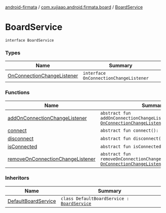 [android-firmata](../../index.md) / [com.xujiaao.android.firmata.board](../index.md) / [BoardService](./index.md)

# BoardService

`interface BoardService`

### Types

| Name | Summary |
|---|---|
| [OnConnectionChangeListener](-on-connection-change-listener/index.md) | `interface OnConnectionChangeListener` |

### Functions

| Name | Summary |
|---|---|
| [addOnConnectionChangeListener](add-on-connection-change-listener.md) | `abstract fun addOnConnectionChangeListener(listener: `[`OnConnectionChangeListener`](-on-connection-change-listener/index.md)`): `[`Unit`](https://kotlinlang.org/api/latest/jvm/stdlib/kotlin/-unit/index.html) |
| [connect](connect.md) | `abstract fun connect(): `[`Unit`](https://kotlinlang.org/api/latest/jvm/stdlib/kotlin/-unit/index.html) |
| [disconnect](disconnect.md) | `abstract fun disconnect(): `[`Unit`](https://kotlinlang.org/api/latest/jvm/stdlib/kotlin/-unit/index.html) |
| [isConnected](is-connected.md) | `abstract fun isConnected(): `[`Boolean`](https://kotlinlang.org/api/latest/jvm/stdlib/kotlin/-boolean/index.html) |
| [removeOnConnectionChangeListener](remove-on-connection-change-listener.md) | `abstract fun removeOnConnectionChangeListener(listener: `[`OnConnectionChangeListener`](-on-connection-change-listener/index.md)`): `[`Unit`](https://kotlinlang.org/api/latest/jvm/stdlib/kotlin/-unit/index.html) |

### Inheritors

| Name | Summary |
|---|---|
| [DefaultBoardService](../-default-board-service/index.md) | `class DefaultBoardService : `[`BoardService`](./index.md) |
